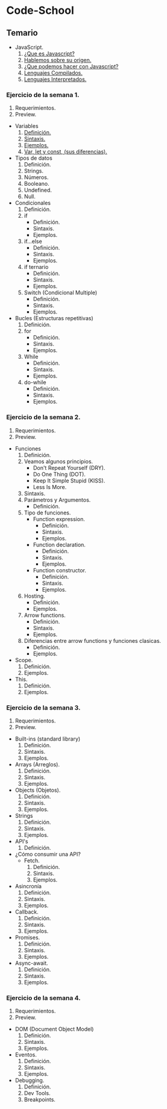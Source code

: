 # Code-School

## Temario
* JavaScript.
  1. [¿Que es Javascript?](https://github.com/Zitle-Nancy/Code-School-/blob/version-1/JavaScript/conceptos-basicos.md#que-es-javascript)
  2. [Hablemos sobre su origen.](https://github.com/Zitle-Nancy/Code-School-/blob/version-1/JavaScript/conceptos-basicos.md#hablemos-sobre-su-origen)
  2. [¿Que podemos hacer con Javascript?](https://github.com/Zitle-Nancy/Code-School-/blob/version-1/JavaScript/conceptos-basicos.md#que-podemos-hacer-con-javascript)
  3. [Lenguajes Compilados.](https://github.com/Zitle-Nancy/Code-School-/blob/version-1/JavaScript/conceptos-basicos.md#lenguaje-compilado)
  4. [Lenguajes Interpretados.](https://github.com/Zitle-Nancy/Code-School-/blob/version-1/JavaScript/conceptos-basicos.md#lenguaje-interpretado)

### Ejercicio de la semana 1.
  1. Requerimientos.
  2. Preview.
* Variables
    1. [Definición.](https://github.com/Zitle-Nancy/Code-School-/blob/version-1/JavaScript/variables.md#definici%C3%B3n)
    2. [Sintaxis.](https://github.com/Zitle-Nancy/Code-School-/blob/version-1/JavaScript/variables.md#sintaxis)
    3. [Ejemplos.](https://github.com/Zitle-Nancy/Code-School-/blob/version-1/JavaScript/variables.md#ejemplos)
    4. [Var, let y const, (sus diferencias).](https://github.com/Zitle-Nancy/Code-School-/blob/version-1/JavaScript/variables.md#var-let-y-const-sus-diferencias)
* Tipos de datos
    1. Definición.
    3. Strings.
    4. Números.
    5. Booleano.
    6. Undefined.
    7. Null.
* Condicionales 
    1. Definición.
    2. if
        + Definición.
        + Sintaxis.
        + Ejemplos.
    3. if...else
        + Definición.
        + Sintaxis.
        + Ejemplos.
    4. if ternario
        + Definición.
        + Sintaxis.
        + Ejemplos.
    5. Switch (Condicional Multiple)
        + Definición.
        + Sintaxis.
        + Ejemplos.
* Bucles (Estructuras repetitivas)
    1. Definición.
    2. for
         + Definición.
        + Sintaxis.
        + Ejemplos.
    3. While
        + Definición.
        + Sintaxis.
        + Ejemplos.
    4. do-while
        + Definición.
        + Sintaxis.
        + Ejemplos.
### Ejercicio de la semana 2.
  1. Requerimientos.
  2. Preview.
* Funciones
  1. Definición.
  2. Veamos algunos principios.
        * Don't Repeat Yourself (DRY).
        * Do One Thing (DOT).
        * Keep It Simple Stupid (KISS).
        * Less Is More.
  3. Sintaxis.
  4. Parámetros y Argumentos.
        * Definición.
  5. Tipo de funciones.
        * Function expression.
            * Definición.
            * Sintaxis.
            * Ejemplos.
        * Function declaration.
            * Definición.
            * Sintaxis.
            * Ejemplos.
        * Function constructor.
            * Definición.
            * Sintaxis.
            * Ejemplos.
  6. Hosting.
        * Definición.
        * Ejemplos.
  7. Arrow functions.
        * Definición.
        * Sintaxis.
        * Ejemplos.
  8. Diferencias entre arrow functions y funciones clasicas.
        * Definición.
        * Ejemplos.
* Scope.
  1. Definición.
  2. Ejemplos.
* This.
  1. Definición.
  2. Ejemplos.

### Ejercicio de la semana 3.
  1. Requerimientos.
  2. Preview.
* Built-ins (standard library)
  1. Definición.
  2. Sintaxis.
  3. Ejemplos.
* Arrays (Arreglos).
  1. Definición.
  2. Sintaxis.
  3. Ejemplos.
* Objects (Objetos).
  1. Definición.
  2. Sintaxis.
  3. Ejemplos.
* Strings 
  1. Definición.
  2. Sintaxis.
  3. Ejemplos.
* API's
  1. Definición.
* ¿Cómo consumir una API?
    * Fetch.
        1. Definición.
        2. Sintaxis.
        3. Ejemplos.
* Asincronía
  1. Definición.
  2. Sintaxis.
  3. Ejemplos.
* Callback.
  1. Definición.
  2. Sintaxis.
  3. Ejemplos.
* Promises.
  1. Definición.
  2. Sintaxis.
  3. Ejemplos.
* Async-await.
  1. Definición.
  2. Sintaxis.
  3. Ejemplos.

### Ejercicio de la semana 4.
  1. Requerimientos.
  2. Preview.
* DOM (Document Object Model)
  1. Definición.
  2. Sintaxis.
  3. Ejemplos.
* Eventos.
  1. Definición.
  2. Sintaxis.
  3. Ejemplos.
* Debugging.
  1. Definición.
  2. Dev Tools.
  3. Breakpoints.
